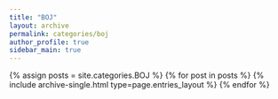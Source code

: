 ```yaml
---
title: "BOJ"
layout: archive
permalink: categories/boj
author_profile: true
sidebar_main: true
---
```


{% assign posts = site.categories.BOJ %}
{% for post in posts %} {% include archive-single.html type=page.entries_layout %} {% endfor %}